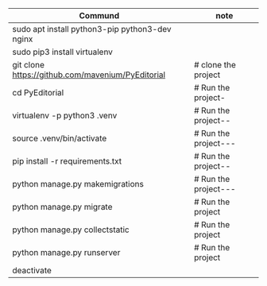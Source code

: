 

|Commund|note|
|---|---|
|sudo apt install python3-pip python3-dev nginx| |
|sudo pip3 install virtualenv| |
|git clone https://github.com/mavenium/PyEditorial |# clone the project|
|cd PyEditorial	|# Run the project-|
|virtualenv -p python3 .venv|# Run the project--|
|source .venv/bin/activate|# Run the project---|
|pip install -r requirements.txt|# Run the project--|
|python manage.py makemigrations|# Run the project---|
|python manage.py migrate|# Run the project|
|python manage.py collectstatic|# Run the project|
|python manage.py runserver|# Run the project|
|deactivate|



